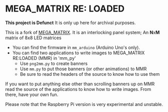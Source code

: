 MEGA_MATRIX RE: LOADED
======================

**This project is Defunct**  It is only up here for archival purposes.

This is a fork of 
[MEGA_MATRIX](https://github.com/define-private-public/MEGA_MATRIX).  It is an
interlocking panel system; An **N**x**M** matrix of 8x8 LED matrices 

 * You can find the firmware in `mm_arduino` (Arduino Uno's only).
 * You can find two applications to write images to MEGA_MATRIX RE:LOADED (MMR)
   in 'mm_py'
   * Use `png2mm.py` to create banners
   * Use `mm.py` to put those banners (or other animations) to MMR
   * Be sure to read the headers of the source to know how to use them

If you want to put anything else other than scrolling banners up on MMR read the
source of the applications to know how to write images.  From there, have your
own fun.

Please note that the Raspberry Pi version is very experimental and unstable.
